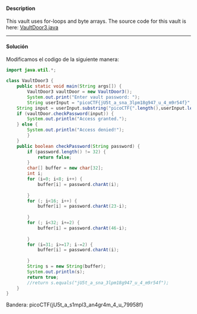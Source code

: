 #### Description

This vault uses for-loops and byte arrays. The source code for this vault is here: [VaultDoor3.java](https://jupiter.challenges.picoctf.org/static/943ea40e3f54fca6d2145fa7aadc5e09/VaultDoor3.java)

---

#### Solución
Modificamos el codigo de la siguiente manera:
```java
import java.util.*;

class VaultDoor3 {
    public static void main(String args[]) {
        VaultDoor3 vaultDoor = new VaultDoor3();
        System.out.print("Enter vault password: ");
        String userInput = "picoCTF{jU5t_a_sna_3lpm18g947_u_4_m9r54f}";
	String input = userInput.substring("picoCTF{".length(),userInput.length()-1);
	if (vaultDoor.checkPassword(input)) {
	    System.out.println("Access granted.");
	} else {
	    System.out.println("Access denied!");
        }
    }
    public boolean checkPassword(String password) {
        if (password.length() != 32) {
            return false;
        }
        char[] buffer = new char[32];
        int i;
        for (i=0; i<8; i++) {
            buffer[i] = password.charAt(i);
            
        }
        for (; i<16; i++) {
            buffer[i] = password.charAt(23-i);
            
        }
        for (; i<32; i+=2) {
            buffer[i] = password.charAt(46-i);
            
        }
        for (i=31; i>=17; i-=2) {
            buffer[i] = password.charAt(i);
            
        }
        String s = new String(buffer);
        System.out.println(s);
        return true;
        //return s.equals("jU5t_a_sna_3lpm18g947_u_4_m9r54f");
    }
}
```

Bandera: picoCTF{jU5t_a_s1mpl3_an4gr4m_4_u_79958f}